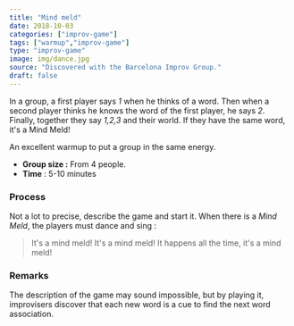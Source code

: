 ```yaml
---
title: "Mind meld"
date: 2018-10-03
categories: ["improv-game"]
tags: ["warmup","improv-game"]
type: "improv-game"
image: img/dance.jpg
source: "Discovered with the Barcelona Improv Group."
draft: false
---
```


In a group, a first player says _1_ when he thinks of a word. Then when a second player thinks he knows the word of the first player, he says _2_. Finally, together they say _1,2,3_ and their world. If they have the same word, it's a Mind Meld!

An excellent warmup to put a group in the same energy.

<!--more-->

- __Group size :__ From 4 people.
- __Time__ : 5-10 minutes

### Process

Not a lot to precise, describe the game and start it.
When there is a _Mind Meld_, the players must dance and sing : 

> It's a mind meld! It's a mind meld! It happens all the time, it's a mind meld!

### Remarks
The description of the game may sound impossible, but by playing it, improvisers discover that each new word is a cue to find the next word association.



